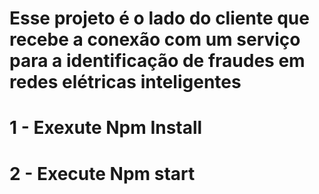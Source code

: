 # Esse projeto é o lado do cliente que recebe a conexão com um serviço para a identificação de fraudes em redes elétricas inteligentes

# 1 - Exexute Npm Install
# 2 - Execute Npm start
